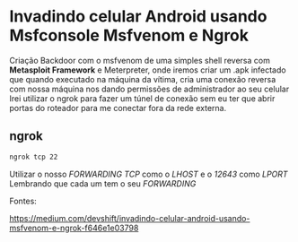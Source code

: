 # Invadindo celular Android usando Msfconsole Msfvenom e Ngrok

Criação Backdoor com o msfvenom de uma simples shell reversa com **Metasploit Framework** e Meterpreter, onde iremos criar um .apk infectado que quando executado na máquina da vítima, cria uma conexão reversa com nossa máquina nos dando permissões de administrador ao seu celular
Irei utilizar o ngrok para fazer um túnel de conexão sem eu ter que abrir portas do roteador para me conectar fora da rede externa.

## ngrok 

```bat 
ngrok tcp 22
```

Utilizar o nosso *FORWARDING TCP* como o *LHOST* e o *12643* como *LPORT*
Lembrando que cada um tem o seu *FORWARDING*



Fontes:

https://medium.com/devshift/invadindo-celular-android-usando-msfvenom-e-ngrok-f646e1e03798

